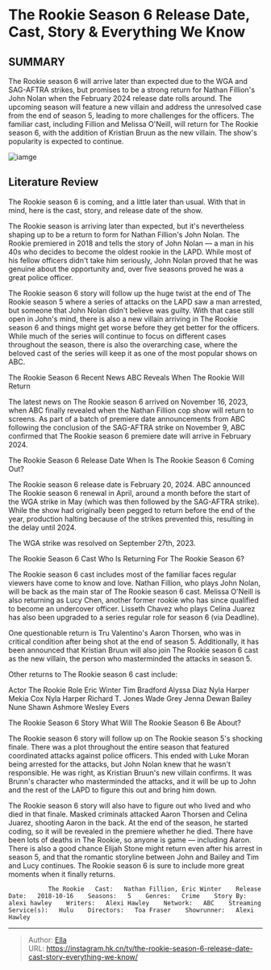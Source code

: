 # The Rookie Season 6 Release Date, Cast, Story &amp; Everything We Know


## SUMMARY 



  The Rookie season 6 will arrive later than expected due to the WGA and SAG-AFTRA strikes, but promises to be a strong return for Nathan Fillion&#39;s John Nolan when the February 2024 release date rolls around.   The upcoming season will feature a new villain and address the unresolved case from the end of season 5, leading to more challenges for the officers.   The familiar cast, including Fillion and Melissa O&#39;Neill, will return for The Rookie season 6, with the addition of Kristian Bruun as the new villain. The show&#39;s popularity is expected to continue.  

![iamge](https://static1.srcdn.com/wordpress/wp-content/uploads/2023/08/john-nolan-in-the-rookie.jpg)

## Literature Review
The Rookie season 6 is coming, and a little later than usual. With that in mind, here is the cast, story, and release date of the show.




The Rookie season is arriving later than expected, but it&#39;s nevertheless shaping up to be a return to form for Nathan Fillion&#39;s John Nolan. The Rookie premiered in 2018 and tells the story of John Nolan — a man in his 40s who decides to become the oldest rookie in the LAPD. While most of his fellow officers didn&#39;t take him seriously, John Nolan proved that he was genuine about the opportunity and, over five seasons proved he was a great police officer.




The Rookie season 6 story will follow up the huge twist at the end of The Rookie season 5 where a series of attacks on the LAPD saw a man arrested, but someone that John Nolan didn&#39;t believe was guilty. With that case still open in John&#39;s mind, there is also a new villain arriving in The Rookie season 6 and things might get worse before they get better for the officers. While much of the series will continue to focus on different cases throughout the season, there is also the overarching case, where the beloved cast of the series will keep it as one of the most popular shows on ABC.


 The Rookie Season 6 Recent News 
ABC Reveals When The Rookie Will Return
         

The latest news on The Rookie season 6 arrived on November 16, 2023, when ABC finally revealed when the Nathan Fillion cop show will return to screens. As part of a batch of premiere date announcements from ABC following the conclusion of the SAG-AFTRA strike on November 9, ABC confirmed that The Rookie season 6 premiere date will arrive in February 2024.






 The Rookie Season 6 Release Date 
When Is The Rookie Season 6 Coming Out?
          

The Rookie season 6 release date is February 20, 2024. ABC announced The Rookie season 6 renewal in April, around a month before the start of the WGA strike in May (which was then followed by the SAG-AFTRA strike). While the show had originally been pegged to return before the end of the year, production halting because of the strikes prevented this, resulting in the delay until 2024.



The WGA strike was resolved on September 27th, 2023.






 The Rookie Season 6 Cast 
Who Is Returning For The Rookie Season 6?
          




The Rookie season 6 cast includes most of the familiar faces regular viewers have come to know and love. Nathan Fillion, who plays John Nolan, will be back as the main star of The Rookie season 6 cast. Melissa O&#39;Neill is also returning as Lucy Chen, another former rookie who has since qualified to become an undercover officer. Lisseth Chavez who plays Celina Juarez has also been upgraded to a series regular role for season 6 (via Deadline).

One questionable return is Tru Valentino&#39;s Aaron Thorsen, who was in critical condition after being shot at the end of season 5. Additionally, it has been announced that Kristian Bruun will also join The Rookie season 6 cast as the new villain, the person who masterminded the attacks in season 5.

Other returns to The Rookie season 6​​​​​​​ cast include: 

 Actor  The Rookie Role   Eric Winter  Tim Bradford   Alyssa Diaz  Nyla Harper   Mekia Cox  Nyla Harper   Richard T. Jones  Wade Grey   Jenna Dewan  Bailey Nune   Shawn Ashmore  Wesley Evers   








 The Rookie Season 6 Story 
What Will The Rookie Season 6 Be About?
          

The Rookie season 6 story will follow up on The Rookie season 5&#39;s shocking finale. There was a plot throughout the entire season that featured coordinated attacks against police officers. This ended with Luke Moran being arrested for the attacks, but John Nolan knew that he wasn&#39;t responsible. He was right, as Kristian Bruun&#39;s new villain confirms. It was Brunn&#39;s character who masterminded the attacks, and it will be up to John and the rest of the LAPD to figure this out and bring him down.

The Rookie season 6 story will also have to figure out who lived and who died in that finale. Masked criminals attacked Aaron Thorsen and Celina Juarez, shooting Aaron in the back. At the end of the season, he started coding, so it will be revealed in the premiere whether he died. There have been lots of deaths in The Rookie, so anyone is game — including Aaron. There is also a good chance Elijah Stone might return even after his arrest in season 5, and that the romantic storyline between John and Bailey and Tim and Lucy continues. The Rookie season 6 is sure to include more great moments when it finally returns.




               The Rookie   Cast:   Nathan Fillion, Eric Winter    Release Date:   2018-10-16    Seasons:   5    Genres:   Crime    Story By:   alexi hawley    Writers:   Alexi Hawley    Network:   ABC    Streaming Service(s):   Hulu    Directors:   Toa Fraser    Showrunner:   Alexi Hawley      

---

> Author: [Ella](https://instagram.hk.cn/)  
> URL: https://instagram.hk.cn/tv/the-rookie-season-6-release-date-cast-story-everything-we-know/  

